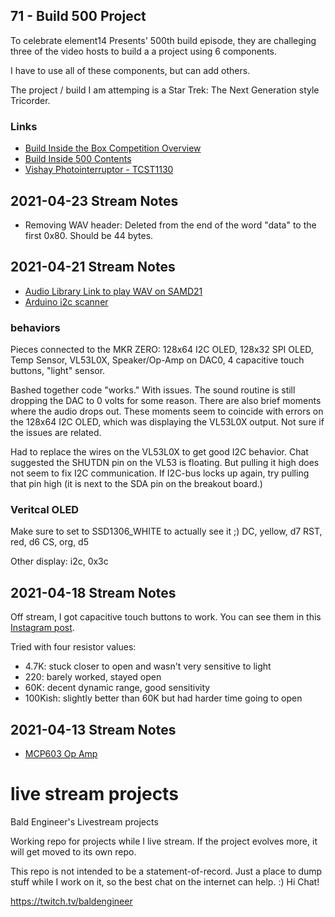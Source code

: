 ## 71 - Build 500 Project

To celebrate element14 Presents' 500th build episode, they are challeging three of the video hosts to build a a project using 6 components.

I have to use all of these components, but can add others.

The project / build I am attemping is a Star Trek: The Next Generation style Tricorder. 


### Links 
* [Build Inside the Box Competition Overview](https://www.element14.com/community/docs/DOC-96290/l/build-inside-the-box-500?ICID=baldengineer)
* [Build Inside 500 Contents](https://www.element14.com/community/docs/DOC-96361/l/build-inside-the-box-whats-in-the-box-member-challenge?ICID=baldengineer)
* [Vishay Photointerruptor - TCST1130](https://www.vishay.com/docs/83764/tcst1103.pdf) 

## 2021-04-23 Stream Notes
* Removing WAV header: Deleted from the end of the word "data" to the first 0x80. Should be 44 bytes.

## 2021-04-21 Stream Notes
* [Audio Library Link to play WAV on SAMD21](https://github.com/BriscoeTech/SamdAudio)
* [Arduino i2c scanner](https://playground.arduino.cc/Main/I2cScanner/)

### behaviors
Pieces connected to the MKR ZERO: 128x64 I2C OLED, 128x32 SPI OLED, Temp Sensor, VL53L0X, Speaker/Op-Amp on DAC0, 4 capacitive touch buttons, "light" sensor.

Bashed together code "works." With issues. The sound routine is still dropping the DAC to 0 volts for some reason. There are also brief moments where the audio drops out. These moments seem to coincide with errors on the 128x64 I2C OLED, which was displaying the VL53L0X output. Not sure if the issues are related.

Had to replace the wires on the VL53L0X to get good I2C behavior. Chat suggested the SHUTDN pin on the VL53 is floating. But pulling it high does not seem to fix I2C communication. If I2C-bus locks up again, try pulling that pin high (it is next to the SDA pin on the breakout board.)

### Veritcal OLED
Make sure to set to SSD1306_WHITE to actually see it ;)
DC, yellow, d7
RST, red, d6
CS, org, d5

Other display: i2c, 0x3c



## 2021-04-18 Stream Notes
Off stream, I got capacitive touch buttons to work. You can see them in this [Instagram post](https://www.instagram.com/p/CNtmSBfjlO5/?utm_source=ig_web_copy_link).






Tried with four resistor values:
* 4.7K: stuck closer to open and wasn't very sensitive to light
* 220: barely worked, stayed open
* 60K: decent dynamic range, good sensitivity
* 100Kish: slightly better than 60K but had harder time going to open

## 2021-04-13 Stream Notes
* [MCP603 Op Amp](https://www.microchip.com/wwwproducts/en/MCP603)

# live stream projects
 Bald Engineer's Livestream projects

Working repo for projects while I live stream. If the project evolves more, it will get moved to its own repo.

This repo is not intended to be a statement-of-record. Just a place to dump stuff while I work on it, so the best chat on the internet can help. :) Hi Chat!

https://twitch.tv/baldengineer